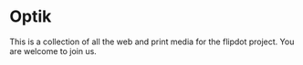 Optik
=====

This is a collection of all the web and print media for the flipdot project. You are welcome to join us.

